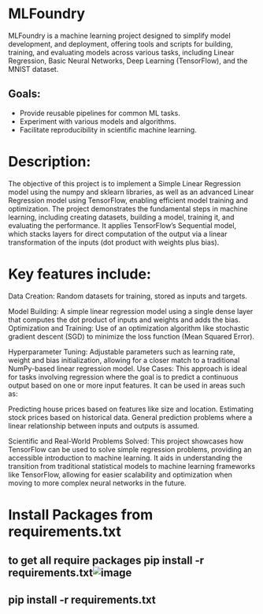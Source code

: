 # MLFoundry

MLFoundry is a machine learning project designed to simplify model development, and deployment, offering tools and scripts for building, training, and evaluating models across various tasks, including Linear Regression, Basic Neural Networks, Deep Learning (TensorFlow), and the MNIST dataset.

## Goals:
- Provide reusable pipelines for common ML tasks.
- Experiment with various models and algorithms.
- Facilitate reproducibility in scientific machine learning.

# Description:
The objective of this project is to implement a Simple Linear Regression model using the numpy and sklearn libraries, as well as an advanced Linear Regression model using TensorFlow, enabling efficient model training and optimization.
The project demonstrates the fundamental steps in machine learning, including creating datasets, building a model, training it, and evaluating the performance.
It applies TensorFlow’s Sequential model, which stacks layers for direct computation of the output via a linear transformation of the inputs (dot product with weights plus bias).


# Key features include:
Data Creation: 
Random datasets for training, stored as inputs and targets.

Model Building: 
A simple linear regression model using a single dense layer that computes the dot product of inputs and weights and adds the bias.
Optimization and Training: Use of an optimization algorithm like stochastic gradient descent (SGD) to minimize the loss function (Mean Squared Error).

Hyperparameter Tuning:
 Adjustable parameters such as learning rate, weight and bias initialization, allowing for a closer match to a traditional NumPy-based linear regression model.
Use Cases:
This approach is ideal for tasks involving regression where the goal is to predict a continuous output based on one or more input features. It can be used in areas such as:

Predicting house prices based on features like size and location.
Estimating stock prices based on historical data.
General prediction problems where a linear relationship between inputs and outputs is assumed.

Scientific and Real-World Problems Solved:
This project showcases how TensorFlow can be used to solve simple regression problems, providing an accessible introduction to machine learning. 
It aids in understanding the transition from traditional statistical models to machine learning frameworks like TensorFlow, allowing for easier scalability and optimization when moving to more complex neural networks in the future.

#  Install Packages from requirements.txt
 ## to get all require packages pip install -r requirements.txt![image](https://github.com/user-attachments/assets/7dc6d577-3e16-4e04-9260-dfb78afef0a6)
 ## pip install -r requirements.txt

